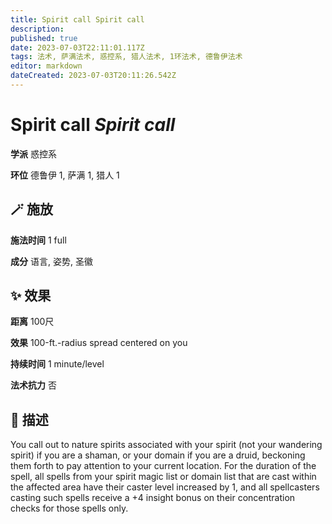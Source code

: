 ```yaml
---
title: Spirit call Spirit call
description: 
published: true
date: 2023-07-03T22:11:01.117Z
tags: 法术, 萨满法术, 惑控系, 猎人法术, 1环法术, 德鲁伊法术
editor: markdown
dateCreated: 2023-07-03T20:11:26.542Z
---
```


# **Spirit call** *Spirit call*

**学派** 惑控系 

**环位** 德鲁伊 1, 萨满 1, 猎人 1

## 🪄 施放

**施法时间** 1 full

**成分** 语言, 姿势, 圣徽

## ✨ 效果  

**距离** 100尺 

**效果** 100-ft.-radius spread centered on you 

**持续时间** 1 minute/level 

**法术抗力** 否

## 📖 描述

You call out to nature spirits associated with your spirit (not your wandering spirit) if you are a shaman, or your domain if you are a druid, beckoning them forth to pay attention to your current location. For the duration of the spell, all spells from your spirit magic list or domain list that are cast within the affected area have their caster level increased by 1, and all spellcasters casting such spells receive a +4 insight bonus on their concentration checks for those spells only.
    